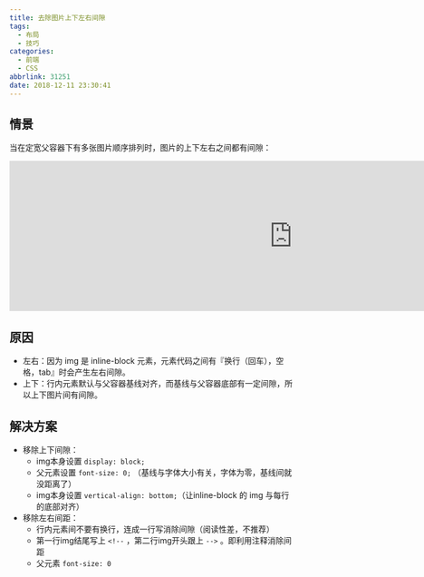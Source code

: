 ```yaml
---
title: 去除图片上下左右间隙
tags:
  - 布局
  - 技巧
categories:
  - 前端
  - CSS
abbrlink: 31251
date: 2018-12-11 23:30:41
---
```


## 情景

当在定宽父容器下有多张图片顺序排列时，图片的上下左右之间都有间隙：

<!-- more -->

<iframe height="265" scrolling="no" title="KEBmRP" src="https://codepen.io/JingW/embed/KEBmRP/?height=265&amp;theme-id=0&amp;default-tab=html,result" frameborder="no" allowtransparency="true" allowfullscreen="true" style="width: 997.594px;"></iframe>

## 原因

- 左右：因为 img 是 inline-block 元素，元素代码之间有『换行（回车），空格，tab』时会产生左右间隙。
- 上下：行内元素默认与父容器基线对齐，而基线与父容器底部有一定间隙，所以上下图片间有间隙。

## 解决方案

- 移除上下间隙：
  - img本身设置 `display: block;`
  - 父元素设置 `font-size: 0;` （基线与字体大小有关，字体为零，基线间就没距离了）
  - img本身设置 `vertical-align: bottom;`（让inline-block 的 img 与每行的底部对齐）
- 移除左右间距：
  - 行内元素间不要有换行，连成一行写消除间隙（阅读性差，不推荐）
  - 第一行img结尾写上 `<!--` ，第二行img开头跟上 `-->` 。即利用注释消除间距
  - 父元素 `font-size: 0`
